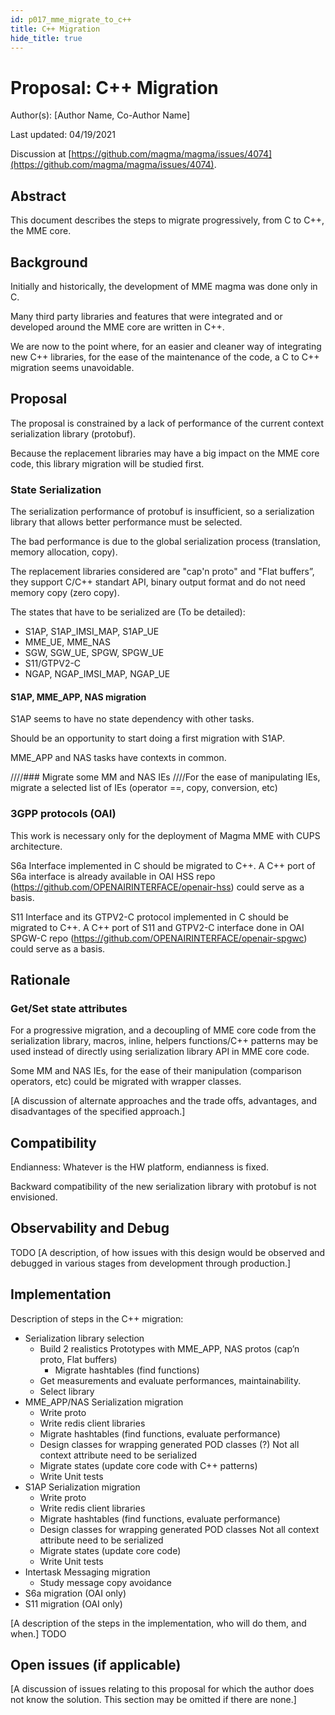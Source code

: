 ```yaml
---
id: p017_mme_migrate_to_c++
title: C++ Migration
hide_title: true
---
```



# Proposal: C++ Migration

Author(s): [Author Name, Co-Author Name]

Last updated: 04/19/2021

Discussion at
[https://github.com/magma/magma/issues/4074](https://github.com/magma/magma/issues/4074).

## Abstract

This document describes the steps to migrate progressively, from C to C++, the MME core.

## Background

Initially and historically, the development of MME magma was done only in C.

Many third party libraries and features that were integrated and or developed around the MME core are written in C++.

We are now to the point where, for an easier and cleaner way of integrating new C++ libraries, for the ease of the maintenance of the code, a C to C++ migration seems unavoidable.

## Proposal

The proposal is constrained by a lack of performance of the current context serialization library (protobuf).
 
Because the replacement libraries may have a big impact on the MME core code, this library migration will be studied first.


### State Serialization
The serialization performance of protobuf is insufficient, so a serialization library that allows better performance must be selected.

The bad performance is due to the global serialization process (translation, memory allocation, copy).

The replacement libraries considered are "cap'n proto" and "Flat buffers”, they support C/C++ standart API, binary output format and do not need memory copy (zero copy).


The states that have to be serialized are (To be detailed):
- S1AP, S1AP_IMSI_MAP, S1AP_UE
- MME_UE, MME_NAS
- SGW, SGW_UE, SPGW, SPGW_UE
- S11/GTPV2-C
- NGAP, NGAP_IMSI_MAP, NGAP_UE

#### S1AP, MME_APP, NAS migration

 S1AP seems to have no state dependency with other tasks.
 
 Should be an opportunity to start doing a first migration with S1AP.

 MME_APP and NAS tasks have contexts in common.
 

////### Migrate some MM and NAS IEs
////For the ease of manipulating IEs, migrate a selected list of IEs (operator ==, copy, conversion, etc)


### 3GPP protocols (OAI)
This work is necessary only for the deployment of Magma MME with CUPS architecture.

S6a Interface implemented in C should be migrated to C++.
A C++ port of S6a interface is already available in OAI HSS repo (https://github.com/OPENAIRINTERFACE/openair-hss) could serve as a basis.

S11 Interface and its GTPV2-C protocol implemented in C should be migrated to C++.
A C++ port of S11 and GTPV2-C interface done in OAI SPGW-C repo (https://github.com/OPENAIRINTERFACE/openair-spgwc) could serve as a basis.


## Rationale

### Get/Set state attributes

For a progressive migration, and a decoupling of MME core code from the serialization library, macros, inline, helpers functions/C++ patterns may be used instead of directly using serialization library API in MME core code.

Some MM and NAS IEs, for the ease of their manipulation (comparison operators, etc) could be migrated with wrapper classes.

[A discussion of alternate approaches and the trade offs, advantages, and
disadvantages of the specified approach.]

## Compatibility

Endianness: Whatever is the HW platform, endianness is fixed.

Backward compatibility of the new serialization library with protobuf is not envisioned.

## Observability and Debug

TODO
[A description, of how issues with this design would be observed and debugged
in various stages from development through production.]

## Implementation

  Description of steps in the C++ migration:
 
* Serialization library selection
    * Build 2 realistics Prototypes with MME_APP, NAS protos (cap’n proto, Flat buffers)
        * Migrate hashtables (find functions)
    * Get measurements and evaluate performances, maintainability.
    * Select library
* MME_APP/NAS Serialization migration
    * Write proto
    * Write redis client libraries
    * Migrate hashtables (find functions, evaluate performance)
    * Design classes for wrapping generated POD classes (?)
    	Not all context attribute need to be serialized
    * Migrate states (update core code with C++ patterns)
    * Write Unit tests
* S1AP Serialization migration
    * Write proto
    * Write redis client libraries
    * Migrate hashtables (find functions, evaluate performance)
    * Design classes for wrapping generated POD classes 
    	Not all context attribute need to be serialized
    * Migrate states (update core code)
    * Write Unit tests
* Intertask Messaging migration
    * Study message copy avoidance
* S6a migration (OAI only)
* S11 migration (OAI only)
 
[A description of the steps in the implementation, who will do them, and when.] TODO

## Open issues (if applicable)

[A discussion of issues relating to this proposal for which the author does not
know the solution. This section may be omitted if there are none.]

